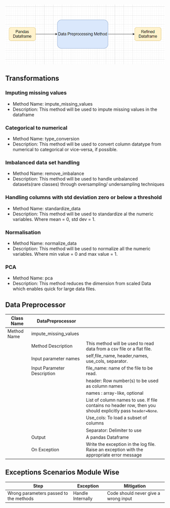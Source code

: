 

![Technical Design](../img/TSD-4.png)

## Transformations

### Imputing missing values

* Method Name: impute_missing_values
* Description: This method will be used to impute missing values in the dataframe


### Categorical to numerical
* Method Name: type_conversion
* Description: This method will be used to convert column datatype from numerical to categorical or vice-versa, if possible.



### Imbalanced data set handling
* Method Name: remove_imbalance
* Description: This method will be used to handle unbalanced datasets(rare classes) through oversampling/ undersampling techniques


### Handling columns with std deviation zero or below a threshold
* Method Name: standardize_data
* Description: This method will be used to standardize al the numeric variables. Where mean = 0, std dev = 1.


### Normalisation
* Method Name: normalize_data
* Description: This method will be used to normalize all the numeric variables. Where min value = 0 and max value = 1.
        
### PCA
* Method Name: pca
* Description: This method reduces the dimension from scaled Data which enables quick for large data files.


## Data Preprocessor

Class Name |DataPreprocessor| |
----|-------|--------|    
|Method Name    |impute_missing_values ||
| |Method Description  |This method will be used to read data from a csv file or a flat file. 
| |Input parameter  names| self,file_name, header,names, use_cols, separator.
| |Input Parameter Description	|file_name: name of the file to be read. 
| | |header: Row number(s) to be used as column names
| | |names : array-like, optional
   | | |List of column names to use. If file contains no header row, then you should explicitly pass ``header=None``.
| | |Use_cols:  To load a subset of columns
| | |Separator: Delimiter to use
| |Output| A pandas Dataframe
| |On Exception|   Write the exception in the log file. Raise an exception with the appropriate error message


## Exceptions Scenarios Module Wise

Step|  Exception| Mitigation|
---|---|----|
Wrong parameters passed to the methods |   Handle Internally  |Code should never give a wrong input


